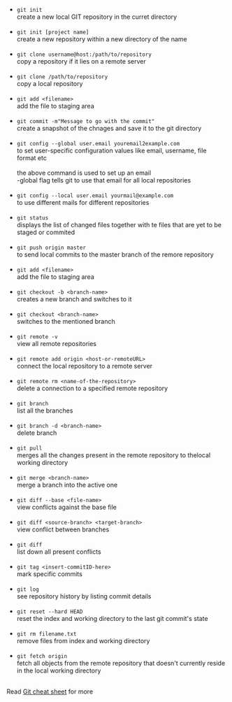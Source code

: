- `git init`<br>
  create a new local GIT repository in the curret directory<br><br>
- `git init [project name]`<br>
  create a new repository within a new directory of the name<br><br>
- `git clone username@host:/path/to/repository`<br>
  copy a repository if it lies on a remote server<br><br>
- `git clone /path/to/repository`<br>
  copy a local repository<br><br>
- `git add <filename>`<br>
  add the file to staging area<br><br>
- `git commit -m"Message to go with the commit"`<br>
  create a snapshot of the chnages and save it to the git directory<br><br>
- `git config --global user.email youremail2example.com`<br>
    to set user-specific configuration values like email, username, file format etc<br><br>
    the above command is used to set up an email<br>
    -global flag tells git to use that email for all local repositories<br><br>
- `git config --local user.email yourmail@example.com`<br>
      to use different mails for different repositories<br><br>
- `git status`<br>
  displays the list of changed files together with te files that are yet to be staged or commited<br><br>
- `git push origin master`<br>
  to send local commits to the master branch of the remore repository<br><br>
- `git add <filename>`<br>
  add the file to staging area<br><br>
- `git checkout -b <branch-name>`<br>
  creates a new branch and switches to it<br><br>
 - `git checkout <branch-name>`<br>
  switches to the mentioned branch<br><br>
 - `git remote -v`<br>
  view all remote repositories <br><br>
 - `git remote add origin <host-or-remoteURL>`<br>
  connect the local repository to a remote server<br><br>
- `git remote rm <name-of-the-repository>`<br>
  delete a connection to a specified remote repository<br><br>
 - `git branch`<br>
  list all the branches<br><br>
 - `git branch -d <branch-name>`<br>
  delete branch<br><br>
  - `git pull`<br>
  merges all the changes present in the remote repository to thelocal working directory<br><br>
 - `git merge <branch-name>`<br>
  merge a branch into the active one<br><br>
 - `git diff --base <file-name>`<br>
  view conflicts against the base file<br><br>
  - `git diff <source-branch> <target-branch>`<br>
  view conflict between branches<br><br>
  - `git diff`<br>
  list down all present conflicts<br><br>
   - `git tag <insert-commitID-here>`<br>
  mark specific commits <br><br>
 - `git log`<br>
  see repository history by listing commit details<br><br>
 - `git reset --hard HEAD`<br>
  reset the index and working directory to the last git commit's state<br><br>
 - `git rm filename.txt`<br>
  remove files from index and working directory<br><br>
 - `git fetch origin`<br>
  fetch all objects from the remote repository that doesn't currently reside in the local working directory<br><br>
 
 Read [Git cheat sheet](https://www.hostinger.in/tutorials/basic-git-commands) for more
